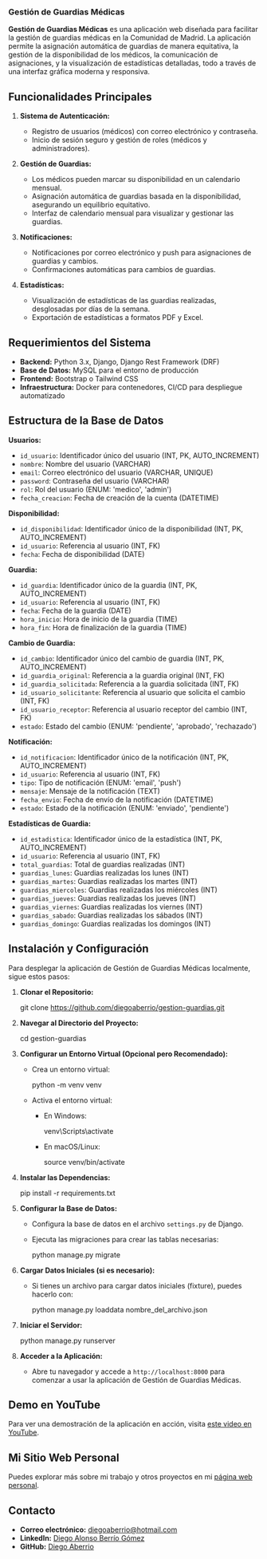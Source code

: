 ### Gestión de Guardias Médicas

**Gestión de Guardias Médicas** es una aplicación web diseñada para facilitar la gestión de guardias médicas en la Comunidad de Madrid. La aplicación permite la asignación automática de guardias de manera equitativa, la gestión de la disponibilidad de los médicos, la comunicación de asignaciones, y la visualización de estadísticas detalladas, todo a través de una interfaz gráfica moderna y responsiva.

## Funcionalidades Principales

1. **Sistema de Autenticación:**
   - Registro de usuarios (médicos) con correo electrónico y contraseña.
   - Inicio de sesión seguro y gestión de roles (médicos y administradores).

2. **Gestión de Guardias:**
   - Los médicos pueden marcar su disponibilidad en un calendario mensual.
   - Asignación automática de guardias basada en la disponibilidad, asegurando un equilibrio equitativo.
   - Interfaz de calendario mensual para visualizar y gestionar las guardias.

3. **Notificaciones:**
   - Notificaciones por correo electrónico y push para asignaciones de guardias y cambios.
   - Confirmaciones automáticas para cambios de guardias.

4. **Estadísticas:**
   - Visualización de estadísticas de las guardias realizadas, desglosadas por días de la semana.
   - Exportación de estadísticas a formatos PDF y Excel.

## Requerimientos del Sistema

- **Backend:** Python 3.x, Django, Django Rest Framework (DRF)
- **Base de Datos:** MySQL para el entorno de producción
- **Frontend:** Bootstrap o Tailwind CSS
- **Infraestructura:** Docker para contenedores, CI/CD para despliegue automatizado

## Estructura de la Base de Datos

**Usuarios:**
- `id_usuario`: Identificador único del usuario (INT, PK, AUTO_INCREMENT)
- `nombre`: Nombre del usuario (VARCHAR)
- `email`: Correo electrónico del usuario (VARCHAR, UNIQUE)
- `password`: Contraseña del usuario (VARCHAR)
- `rol`: Rol del usuario (ENUM: 'medico', 'admin')
- `fecha_creacion`: Fecha de creación de la cuenta (DATETIME)

**Disponibilidad:**
- `id_disponibilidad`: Identificador único de la disponibilidad (INT, PK, AUTO_INCREMENT)
- `id_usuario`: Referencia al usuario (INT, FK)
- `fecha`: Fecha de disponibilidad (DATE)

**Guardia:**
- `id_guardia`: Identificador único de la guardia (INT, PK, AUTO_INCREMENT)
- `id_usuario`: Referencia al usuario (INT, FK)
- `fecha`: Fecha de la guardia (DATE)
- `hora_inicio`: Hora de inicio de la guardia (TIME)
- `hora_fin`: Hora de finalización de la guardia (TIME)

**Cambio de Guardia:**
- `id_cambio`: Identificador único del cambio de guardia (INT, PK, AUTO_INCREMENT)
- `id_guardia_original`: Referencia a la guardia original (INT, FK)
- `id_guardia_solicitada`: Referencia a la guardia solicitada (INT, FK)
- `id_usuario_solicitante`: Referencia al usuario que solicita el cambio (INT, FK)
- `id_usuario_receptor`: Referencia al usuario receptor del cambio (INT, FK)
- `estado`: Estado del cambio (ENUM: 'pendiente', 'aprobado', 'rechazado')

**Notificación:**
- `id_notificacion`: Identificador único de la notificación (INT, PK, AUTO_INCREMENT)
- `id_usuario`: Referencia al usuario (INT, FK)
- `tipo`: Tipo de notificación (ENUM: 'email', 'push')
- `mensaje`: Mensaje de la notificación (TEXT)
- `fecha_envio`: Fecha de envío de la notificación (DATETIME)
- `estado`: Estado de la notificación (ENUM: 'enviado', 'pendiente')

**Estadísticas de Guardia:**
- `id_estadistica`: Identificador único de la estadística (INT, PK, AUTO_INCREMENT)
- `id_usuario`: Referencia al usuario (INT, FK)
- `total_guardias`: Total de guardias realizadas (INT)
- `guardias_lunes`: Guardias realizadas los lunes (INT)
- `guardias_martes`: Guardias realizadas los martes (INT)
- `guardias_miercoles`: Guardias realizadas los miércoles (INT)
- `guardias_jueves`: Guardias realizadas los jueves (INT)
- `guardias_viernes`: Guardias realizadas los viernes (INT)
- `guardias_sabado`: Guardias realizadas los sábados (INT)
- `guardias_domingo`: Guardias realizadas los domingos (INT)


## Instalación y Configuración

Para desplegar la aplicación de Gestión de Guardias Médicas localmente, sigue estos pasos:

1. **Clonar el Repositorio:**

   git clone https://github.com/diegoaberrio/gestion-guardias.git
  

2. **Navegar al Directorio del Proyecto:**
 
   cd gestion-guardias
 

3. **Configurar un Entorno Virtual (Opcional pero Recomendado):**
   - Crea un entorno virtual:
    
     python -m venv venv
   
   - Activa el entorno virtual:
     - En Windows:
       
       venv\Scripts\activate
      
     - En macOS/Linux:
      
       source venv/bin/activate
      

4. **Instalar las Dependencias:**
  
   pip install -r requirements.txt
  

5. **Configurar la Base de Datos:**
   - Configura la base de datos en el archivo `settings.py` de Django.
   - Ejecuta las migraciones para crear las tablas necesarias:
   
     python manage.py migrate
   

6. **Cargar Datos Iniciales (si es necesario):**
   - Si tienes un archivo para cargar datos iniciales (fixture), puedes hacerlo con:
    
     python manage.py loaddata nombre_del_archivo.json
    

7. **Iniciar el Servidor:**
   
   python manage.py runserver
 

8. **Acceder a la Aplicación:**
   - Abre tu navegador y accede a `http://localhost:8000` para comenzar a usar la aplicación de Gestión de Guardias Médicas.

## Demo en YouTube

Para ver una demostración de la aplicación en acción, visita [este video en YouTube](https://www.youtube.com/watch?v=Z8TDsfNoKlI).

## Mi Sitio Web Personal

Puedes explorar más sobre mi trabajo y otros proyectos en mi [página web personal](https://diegoincode-dc1cd734cb90.herokuapp.com/).

## Contacto

- **Correo electrónico:** diegoaberrio@hotmail.com
- **LinkedIn:** [Diego Alonso Berrío Gómez](https://www.linkedin.com/in/diego-alonso-berrío-gómez)
- **GitHub:** [Diego Aberrio](https://github.com/diegoaberrio)


